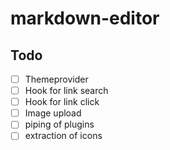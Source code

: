 # markdown-editor

## Todo

- [ ] Themeprovider
- [ ] Hook for link search
- [ ] Hook for link click
- [ ] Image upload
- [ ] piping of plugins
- [ ] extraction of icons